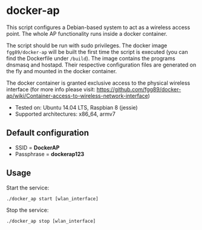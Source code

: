 # docker-ap

This script configures a Debian-based system to act as a wireless access point. The whole AP functionality runs inside a docker container.

The script should be run with sudo privileges. The docker image ``fgg89/docker-ap`` will be built the first time the script is executed (you can find the Dockerfile under ``/build``). The image contains the programs dnsmasq and hostapd. Their respective configuration files are generated on the fly and mounted in the docker container.

The docker container is granted exclusive access to the physical wireless interface (for more info please visit: https://github.com/fgg89/docker-ap/wiki/Container-access-to-wireless-network-interface)

* Tested on: Ubuntu 14.04 LTS, Raspbian 8 (jessie)
* Supported architectures: x86_64, armv7

Default configuration
---------------------

* SSID = **DockerAP**
* Passphrase = **dockerap123**

## Usage

Start the service:

```
./docker_ap start [wlan_interface]
```

Stop the service:

```
./docker_ap stop [wlan_interface]
```


